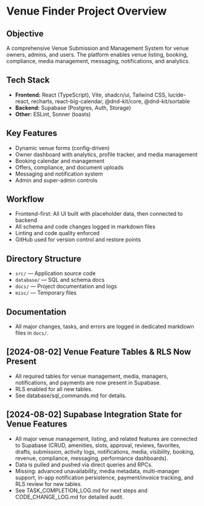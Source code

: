 # Venue Finder Project Overview

## Objective
A comprehensive Venue Submission and Management System for venue owners, admins, and users. The platform enables venue listing, booking, compliance, media management, messaging, notifications, and analytics.

## Tech Stack
- **Frontend:** React (TypeScript), Vite, shadcn/ui, Tailwind CSS, lucide-react, recharts, react-big-calendar, @dnd-kit/core, @dnd-kit/sortable
- **Backend:** Supabase (Postgres, Auth, Storage)
- **Other:** ESLint, Sonner (toasts)

## Key Features
- Dynamic venue forms (config-driven)
- Owner dashboard with analytics, profile tracker, and media management
- Booking calendar and management
- Offers, compliance, and document uploads
- Messaging and notification system
- Admin and super-admin controls

## Workflow
- Frontend-first: All UI built with placeholder data, then connected to backend
- All schema and code changes logged in markdown files
- Linting and code quality enforced
- GitHub used for version control and restore points

## Directory Structure
- `src/` — Application source code
- `database/` — SQL and schema docs
- `docs/` — Project documentation and logs
- `misc/` — Temporary files

## Documentation
- All major changes, tasks, and errors are logged in dedicated markdown files in `docs/`.

## [2024-08-02] Venue Feature Tables & RLS Now Present

- All required tables for venue management, media, managers, notifications, and payments are now present in Supabase.
- RLS enabled for all new tables.
- See database/sql_commands.md for details.

## [2024-08-02] Supabase Integration State for Venue Features

- All major venue management, listing, and related features are connected to Supabase (CRUD, amenities, slots, approval, reviews, favorites, drafts, submission, activity logs, notifications, media, visibility, booking, revenue, compliance, messaging, performance dashboards).
- Data is pulled and pushed via direct queries and RPCs.
- Missing: advanced unavailability, media metadata, multi-manager support, in-app notification persistence, payment/invoice tracking, and RLS review for new tables.
- See TASK_COMPLETION_LOG.md for next steps and CODE_CHANGE_LOG.md for detailed audit. 